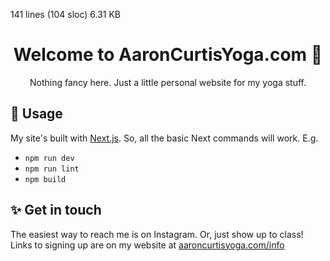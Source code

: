 141 lines (104 sloc)  6.31 KB
   
<h1 align="center">Welcome to AaronCurtisYoga.com 👋</h1>
<p align="center">
  Nothing fancy here. Just a little personal website for my yoga stuff.
</p>

## 🚀 Usage
My site's built with [Next.js](https://nextjs.org/). So, all the basic Next commands will work. E.g.
- `npm run dev`
- `npm run lint`
- `npm build` 


## ✨ Get in touch
The easiest way to reach me is on Instagram. Or, just show up to class! Links to signing up are on my website at [aaroncurtisyoga.com/info](aaroncurtisyoga.com/info)

